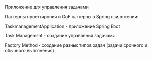 Приложение для управления задачами

Паттерны проектирония и GoF паттерны в Spring приложении:

TaskmanagementApplication - приложение Spring Boot

Task Management - создание управления задачами

Factory Method - создание разных типов задач (задачи срочного и обычного выполнения)
